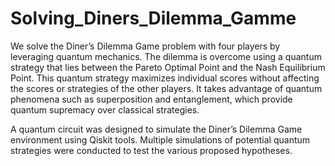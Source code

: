 # Solving_Diners_Dilemma_Gamme

We solve the Diner’s Dilemma Game problem with four players by leveraging quantum mechanics. The dilemma is overcome using a quantum strategy that lies between the Pareto Optimal Point and the Nash Equilibrium Point. This quantum strategy maximizes individual scores without affecting the scores or strategies of the other players. It takes advantage of quantum phenomena such as superposition and entanglement, which provide quantum supremacy over classical strategies.

A quantum circuit was designed to simulate the Diner’s Dilemma Game environment using Qiskit tools. Multiple simulations of potential quantum strategies were conducted to test the various proposed hypotheses.
